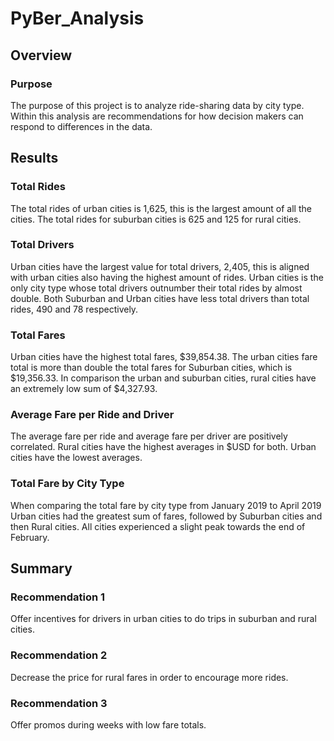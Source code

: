 # PyBer_Analysis

## Overview

### Purpose
The purpose of this project is to analyze ride-sharing data by city type. Within this analysis are recommendations for how decision makers can respond to differences in the data.

## Results
### Total Rides
The total rides of urban cities is 1,625, this is the largest amount of all the cities. The total rides for suburban cities is 625 and 125 for rural cities.

### Total Drivers
Urban cities have the largest value for total drivers, 2,405, this is aligned with urban cities also having the highest amount of rides. Urban cities is the only city type whose total drivers outnumber their total rides by almost double. Both Suburban and Urban cities have less total drivers than total rides, 490 and 78 respectively.

### Total Fares
Urban cities have the highest total fares, $39,854.38. The urban cities fare total is more than double the total fares for Suburban cities, which is $19,356.33. In comparison the urban and suburban cities, rural cities have an extremely low sum of $4,327.93.

### Average Fare per Ride and Driver 
The average fare per ride and average fare per driver are positively correlated. Rural cities have the highest averages in $USD for both. Urban cities have the lowest averages.

### Total Fare by City Type
When comparing the total fare by city type from January 2019 to April 2019 Urban cities had the greatest sum of fares, followed by Suburban cities and then Rural cities. All cities experienced a slight peak towards the end of February.

## Summary

### Recommendation 1
Offer incentives for drivers in urban cities to do trips in suburban and rural cities.

### Recommendation 2
Decrease the price for rural fares in order to encourage more rides.

### Recommendation 3
Offer promos during weeks with low fare totals.
